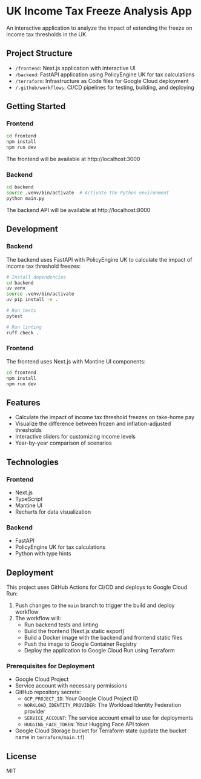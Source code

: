 # UK Income Tax Freeze Analysis App

An interactive application to analyze the impact of extending the freeze on income tax thresholds in the UK.

## Project Structure

- `/frontend`: Next.js application with interactive UI
- `/backend`: FastAPI application using PolicyEngine UK for tax calculations
- `/terraform`: Infrastructure as Code files for Google Cloud deployment
- `/.github/workflows`: CI/CD pipelines for testing, building, and deploying

## Getting Started

### Frontend

```bash
cd frontend
npm install
npm run dev
```

The frontend will be available at http://localhost:3000

### Backend

```bash
cd backend
source .venv/bin/activate  # Activate the Python environment
python main.py
```

The backend API will be available at http://localhost:8000

## Development

### Backend

The backend uses FastAPI with PolicyEngine UK to calculate the impact of income tax threshold freezes:

```bash
# Install dependencies
cd backend
uv venv
source .venv/bin/activate
uv pip install -e .

# Run tests
pytest

# Run linting
ruff check .
```

### Frontend

The frontend uses Next.js with Mantine UI components:

```bash
cd frontend
npm install
npm run dev
```

## Features

- Calculate the impact of income tax threshold freezes on take-home pay
- Visualize the difference between frozen and inflation-adjusted thresholds
- Interactive sliders for customizing income levels
- Year-by-year comparison of scenarios

## Technologies

### Frontend
- Next.js
- TypeScript
- Mantine UI
- Recharts for data visualization

### Backend
- FastAPI
- PolicyEngine UK for tax calculations
- Python with type hints

## Deployment

This project uses GitHub Actions for CI/CD and deploys to Google Cloud Run:

1. Push changes to the `main` branch to trigger the build and deploy workflow
2. The workflow will:
   - Run backend tests and linting
   - Build the frontend (Next.js static export)
   - Build a Docker image with the backend and frontend static files
   - Push the image to Google Container Registry
   - Deploy the application to Google Cloud Run using Terraform

### Prerequisites for Deployment

- Google Cloud Project
- Service account with necessary permissions
- GitHub repository secrets:
  - `GCP_PROJECT_ID`: Your Google Cloud Project ID
  - `WORKLOAD_IDENTITY_PROVIDER`: The Workload Identity Federation provider
  - `SERVICE_ACCOUNT`: The service account email to use for deployments
  - `HUGGING_FACE_TOKEN`: Your Hugging Face API token
- Google Cloud Storage bucket for Terraform state (update the bucket name in `terraform/main.tf`)

## License

MIT